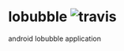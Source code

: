 
# lobubble ![travis](https://travis-ci.org/lobubble/lobubble-android.svg?branch=master)
android lobubble application